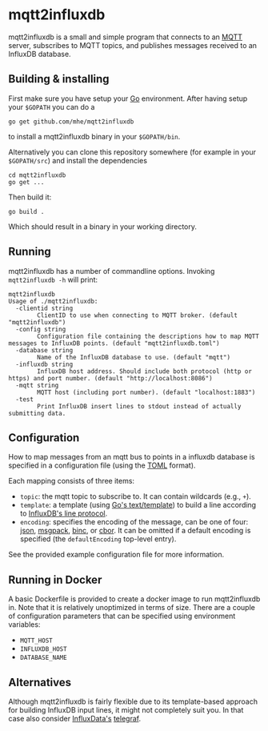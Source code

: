 # mqtt2influxdb #

mqtt2influxdb is a small and simple program that connects to an [MQTT](http://mqtt.org/) server, subscribes to MQTT topics, and publishes messages received to an InfluxDB database. 

## Building & installing ##

First make sure you have setup your [Go](https://golang.org) environment. After having setup your `$GOPATH` you can do a

    go get github.com/mhe/mqtt2influxdb

to install a mqtt2influxdb binary in your `$GOPATH/bin`.

Alternatively you can clone this repository somewhere (for example in your `$GOPATH/src`) and install the dependencies

    cd mqtt2influxdb 
    go get ...

Then build it:

    go build .

Which should result in a binary in your working directory.

## Running ##

mqtt2influxdb has a number of commandline options. Invoking `mqtt2influxdb -h` will print:

```
mqtt2influxdb
Usage of ./mqtt2influxdb:
  -clientid string
    	ClientID to use when connecting to MQTT broker. (default "mqtt2influxdb")
  -config string
    	Configuration file containing the descriptions how to map MQTT messages to InfluxDB points. (default "mqtt2influxdb.toml")
  -database string
    	Name of the InfluxDB database to use. (default "mqtt")
  -influxdb string
    	InfluxDB host address. Should include both protocol (http or https) and port number. (default "http://localhost:8086")
  -mqtt string
    	MQTT host (including port number). (default "localhost:1883")
  -test
    	Print InfluxDB insert lines to stdout instead of actually submitting data.
```

## Configuration ##
How to map messages from an mqtt bus to points in a influxdb database is specified in a configuration file (using the [TOML](https://github.com/toml-lang/toml) format).

Each mapping consists of three items:

- `topic`: the mqtt topic to subscribe to. It can contain wildcards (e.g., `+`). 
- `template`: a template (using [Go's text/template](https://golang.org/pkg/text/template/)) to build a line according to [InfluxDB's line protocol](https://docs.influxdata.com/influxdb/v0.12/write_protocols/write_syntax/). 
- `encoding`: specifies the encoding of the message, can be one of four: [json](http://json.org/), [msgpack](https://github.com/msgpack/msgpack), [binc](http://github.com/ugorji/binc), or [cbor](http://cbor.io/). It can be omitted if a default encoding is specified (the `defaultEncoding` top-level entry).

See the provided example configuration file for more information.

## Running in Docker ##

A basic Dockerfile is provided to create a docker image to run mqtt2influxdb in. Note that it is relatively unoptimized in terms of size. There are a couple of configuration parameters that can be specified using environment variables: 

- `MQTT_HOST`
- `INFLUXDB_HOST`
- `DATABASE_NAME`

## Alternatives ##

Although mqtt2influxdb is fairly flexible due to its template-based approach for building InfluxDB input lines, it might not completely suit you. In that case also consider [InfluxData's](https://influxdata.com/) [telegraf](https://influxdata.com/time-series-platform/telegraf/).

